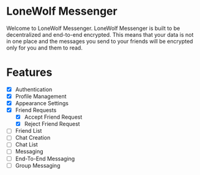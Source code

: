# LoneWolf Messenger

Welcome to LoneWolf Messenger. LoneWolf Messenger is built to be decentralized and end-to-end encrypted. This means that your data is not in one place and the messages you send to your friends will be encrypted only for you and them to read.

# Features

- [x] Authentication
- [x] Profile Management
- [x] Appearance Settings
- [x] Friend Requests
    - [x] Accept Friend Request
    - [x] Reject Friend Request
- [ ] Friend List
- [ ] Chat Creation
- [ ] Chat List
- [ ] Messaging
- [ ] End-To-End Messaging
- [ ] Group Messaging
